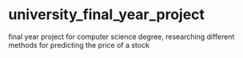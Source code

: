 # university_final_year_project
final year project for computer science degree, researching different methods for predicting the price of a stock
